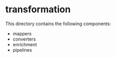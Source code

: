 # transformation

This directory contains the following components:
- mappers
- converters
- enrichment
- pipelines
